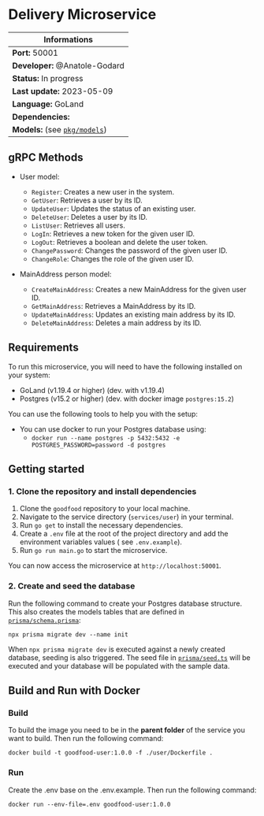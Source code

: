 # Delivery Microservice

| Informations                                   |
|------------------------------------------------|
| **Port:** 50001                                |
| **Developer:** @Anatole-Godard                 |
| **Status:** In progress                        |
| **Last update:** 2023-05-09                    |
| **Language:** GoLand                           |
| **Dependencies:**                              |
| **Models:** (see [`pkg/models`](./pkg/models)) |

## gRPC Methods

- User model:

    - `Register`: Creates a new user in the system.
    - `GetUser`: Retrieves a user by its ID.
    - `UpdateUser`: Updates the status of an existing user.
    - `DeleteUser`: Deletes a user by its ID.
    - `ListUser`: Retrieves all users.
    - `LogIn`: Retrieves a new token for the given user ID.
    - `LogOut`: Retrieves a boolean and delete the user token.
    - `ChangePassword`: Changes the password of the given user ID.
    - `ChangeRole`: Changes the role of the given user ID.

- MainAddress person model:
    - `CreateMainAddress`: Creates a new MainAddress for the given user ID.
    - `GetMainAddress`: Retrieves a MainAddress by its ID.
    - `UpdateMainAddress`: Updates an existing main address by its ID.
    - `DeleteMainAddress`: Deletes a main address by its ID.

## Requirements

To run this microservice, you will need to have the following installed on your system:

- GoLand (v1.19.4 or higher) (dev. with v1.19.4)
- Postgres (v15.2 or higher) (dev. with docker image `postgres:15.2`)

You can use the following tools to help you with the setup:

- You can use docker to run your Postgres database using:
    - `docker run --name postgres -p 5432:5432 -e POSTGRES_PASSWORD=password -d postgres`

## Getting started

### 1. Clone the repository and install dependencies

1. Clone the `goodfood` repository to your local machine.
2. Navigate to the service directory (`services/user`) in your terminal.
3. Run `go get` to install the necessary dependencies.
4. Create a `.env` file at the root of the project directory and add the environment variables values (
   see `.env.example`).
5. Run `go run main.go` to start the microservice.

You can now access the microservice at `http://localhost:50001`.

### 2. Create and seed the database

Run the following command to create your Postgres database structure. This also creates the models tables that are
defined in [`prisma/schema.prisma`](./prisma/schema.prisma):

```
npx prisma migrate dev --name init
```

When `npx prisma migrate dev` is executed against a newly created database, seeding is also triggered. The seed file
in [`prisma/seed.ts`](./prisma/seed.ts) will be executed and your database will be populated with the sample data.

## Build and Run with Docker

### Build

To build the image you need to be in the **parent folder** of the service you want to build. Then run the following
command:

```
docker build -t goodfood-user:1.0.0 -f ./user/Dockerfile .
```

### Run

Create the .env base on the .env.example. Then run the following command:

```
docker run --env-file=.env goodfood-user:1.0.0 
```
